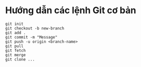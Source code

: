 # Hướng dẫn các lệnh Git cơ bản

```
git init
git checkout -b new-branch
git add .
git commit -m "Message"
git push -u origin <branch-name>
git pull
git fetch
git merge
git clone ...
```
